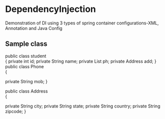 # DependencyInjection
Demonstration of DI using 3 types of spring container configurations-XML, Annotation and Java Config

## Sample class 
public class student    
{
   private int id;
   private String name;
   private List<Phone> ph;
   private Address add;
}    
public class Phone    
{    

   private String mob;
}    

public class Address    
{    

  private String city;
  private String state;
  private String country;
  private String zipcode;
}    

